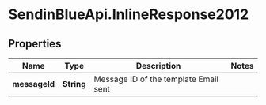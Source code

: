 # SendinBlueApi.InlineResponse2012

## Properties
Name | Type | Description | Notes
------------ | ------------- | ------------- | -------------
**messageId** | **String** | Message ID of the template Email sent | 


